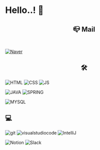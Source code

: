 # Hello..! 👋

## <center> 📪 Mail </center><br>
[![Naver](https://img.shields.io/badge/Naver-03C75A?style=for-the-badge&logo=Naver&logoColor=white&mailto:dzpro0327@naver.com)](mailto:dzpro0327@naver.com)

## <center> 🛠 </center>

![HTML](https://img.shields.io/badge/HTML-E34F26?style=for-the-badge&logo=html5&logoColor=white)
![CSS](https://img.shields.io/badge/CSS-1572B6?style=for-the-badge&logo=css3&logoColor=white)
![JS](https://img.shields.io/badge/JavaScript-F7DF1E?style=for-the-badge&logo=javascript&logoColor=white)

![JAVA](https://img.shields.io/badge/java-007396?style=for-the-badge&logo=java&logoColor=white)
![SPRING](https://img.shields.io/badge/Spring-6DB33F?style=for-the-badge&logo=spring&logoColor=white)

![MYSQL](https://img.shields.io/badge/MYsql-4479A1?style=for-the-badge&logo=mysql&logoColor=white)

## 💻
![git](https://img.shields.io/badge/git-F05032?style=for-the-badge&logo=git&logoColor=white)
![visualstudiocode](https://img.shields.io/badge/VSCode-007ACC?style=for-the-badge&logo=visualstudiocode&logoColor=white)
![IntelliJ](https://img.shields.io/badge/IntelliJ-000000?style=for-the-badge&logo=IntelliJIDEA&logoColor=white)

![Notion](https://img.shields.io/badge/Notion-000000?style=for-the-badge&logo=Notion&logoColor=white)
![Slack](https://img.shields.io/badge/Slack-000000?style=for-the-badge&logo=Slack&logoColor=white)

<!-- ![sequlize](https://img.shields.io/badge/Sequelize-52B0E7?style=for-the-badge&logo=Sequelize&logoColor=white) -->
<!-- ![Mongoose](https://img.shields.io/badge/MongoDB-47A248?style=for-the-badge&logo=MongoDB&logoColor=white) -->
<!-- ![Node.js](https://img.shields.io/badge/NODE.JS-339933?style=for-the-badge&logo=node.js&logoColor=white) -->
<!-- ![Express](https://img.shields.io/badge/Express-000000?style=for-the-badge&logo=express&logoColor=white) -->
<!-- ![webstorm](https://img.shields.io/badge/webstorm-000000?style=for-the-badge&logo=webstorm&logoColor=white) -->
<!-- ## <center>  📔 BLOG </center>
[![Velog](https://img.shields.io/badge/Velog-20C997?style=for-the-badge&logo=Velog&logoColor=white)](https://velog.io/@dzpro0327) -->
